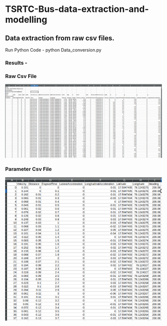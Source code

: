 # TSRTC-Bus-data-extraction-and-modelling
## Data extraction from raw csv files.
Run Python Code - python Data_conversion.py
### Results - 
### Raw Csv File
![Image description](https://github.com/Pranjalbond007/TSRTC-Bus-data-extraction-and-modelling/blob/master/images/rawcsv.png)
### Parameter Csv File
![Image description](https://github.com/Pranjalbond007/TSRTC-Bus-data-extraction-and-modelling/blob/master/images/paracsv.png)
